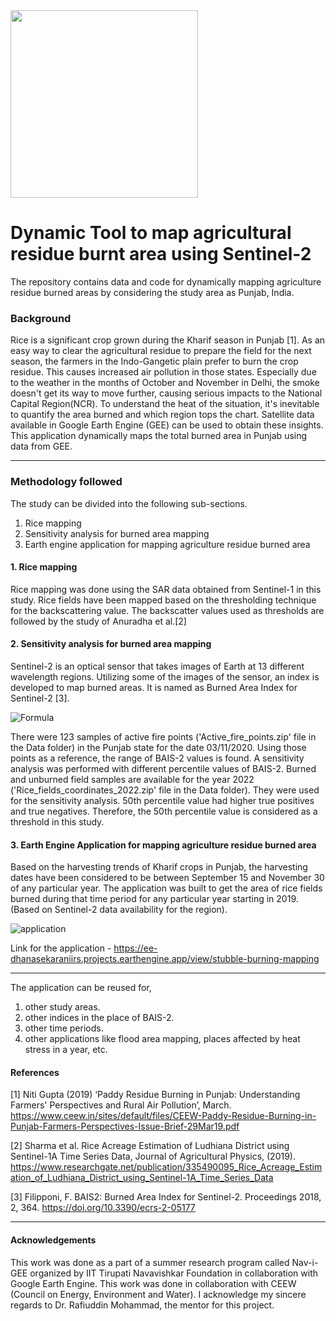 <img src="https://iittnif.com/images/logos/Logo.png" width="300" />

# Dynamic Tool to map agricultural residue burnt area using Sentinel-2
The repository contains data and code for dynamically mapping agriculture residue burned areas by considering the study area as Punjab, India.

### Background
Rice is a significant crop grown during the Kharif season in Punjab [1].  As an easy way to clear the agricultural residue to prepare the field for the next season, the farmers in the Indo-Gangetic plain prefer to burn the crop residue. This causes increased air pollution in those states. Especially due to the weather in the months of October and November in Delhi, the smoke doesn't get its way to move further, causing serious impacts to the National Capital Region(NCR). To understand the heat of the situation, it's inevitable to quantify the area burned and which region tops the chart. Satellite data available in Google Earth Engine (GEE) can be used to obtain these insights. This application dynamically maps the total burned area in Punjab using data from GEE.
***
### Methodology followed

The study can be divided into the following sub-sections.
1. Rice mapping
2. Sensitivity analysis for burned area mapping
3. Earth engine application for mapping agriculture residue burned area

#### 1. Rice mapping
Rice mapping was done using the SAR data obtained from Sentinel-1 in this study. Rice fields have been mapped based on the thresholding technique for the backscattering value. The backscatter values used as thresholds are followed by the study of Anuradha et al.[2] 

#### 2. Sensitivity analysis for burned area mapping
Sentinel-2 is an optical sensor that takes images of Earth at 13 different wavelength regions. Utilizing some of the images of the sensor, an index is developed to map burned areas. It is named as Burned Area Index for Sentinel-2 [3].

![Formula](https://drive.google.com/uc?authuser=0&id=1BdLa-b8_c1MGKHbcitXFQRL05jO2rJOP&export=download)

There were 123 samples of active fire points ('Active_fire_points.zip' file in the Data folder) in the Punjab state for the date 03/11/2020. Using those points as a reference, the range of BAIS-2 values is found. A sensitivity analysis was performed with different percentile values of BAIS-2. Burned and unburned field samples are available for the year 2022 ('Rice_fields_coordinates_2022.zip' file in the Data folder). They were used for the sensitivity analysis. 50th percentile value had higher true positives and true negatives. Therefore, the 50th percentile value is considered as a threshold in this study.

#### 3. Earth Engine Application for mapping agriculture residue burned area
Based on the harvesting trends of Kharif crops in Punjab, the harvesting dates have been considered to be between September 15 and November 30 of any particular year. The application was built to get the area of rice fields burned during that time period for any particular year starting in 2019. (Based on Sentinel-2 data availability for the region).

![application](https://drive.google.com/uc?authuser=0&id=1ddwymDhlPxQZnBj6A3J_43ghD0nQqzcW&export=download)

Link for the application - https://ee-dhanasekaraniirs.projects.earthengine.app/view/stubble-burning-mapping

---

The application can be reused for,
1. other study areas.
2. other indices in the place of BAIS-2.
3. other time periods.
4. other applications like flood area mapping, places affected by heat stress in a year, etc.

#### References

[1] Niti Gupta (2019) ‘Paddy Residue Burning in Punjab: Understanding Farmers' Perspectives and Rural Air Pollution’, March. https://www.ceew.in/sites/default/files/CEEW-Paddy-Residue-Burning-in-Punjab-Farmers-Perspectives-Issue-Brief-29Mar19.pdf

[2] Sharma et al. Rice Acreage Estimation of Ludhiana District using Sentinel-1A Time Series Data, Journal of Agricultural Physics, (2019). https://www.researchgate.net/publication/335490095_Rice_Acreage_Estimation_of_Ludhiana_District_using_Sentinel-1A_Time_Series_Data

[3] Filipponi, F. BAIS2: Burned Area Index for Sentinel-2. Proceedings 2018, 2, 364. https://doi.org/10.3390/ecrs-2-05177

---

#### Acknowledgements
This work was done as a part of a summer research program called Nav-i-GEE organized by IIT Tirupati Navavishkar Foundation in collaboration with Google Earth Engine. This work was done in collaboration with CEEW (Council on Energy, Environment and Water). I acknowledge my sincere regards to Dr. Rafiuddin Mohammad, the mentor for this project.
